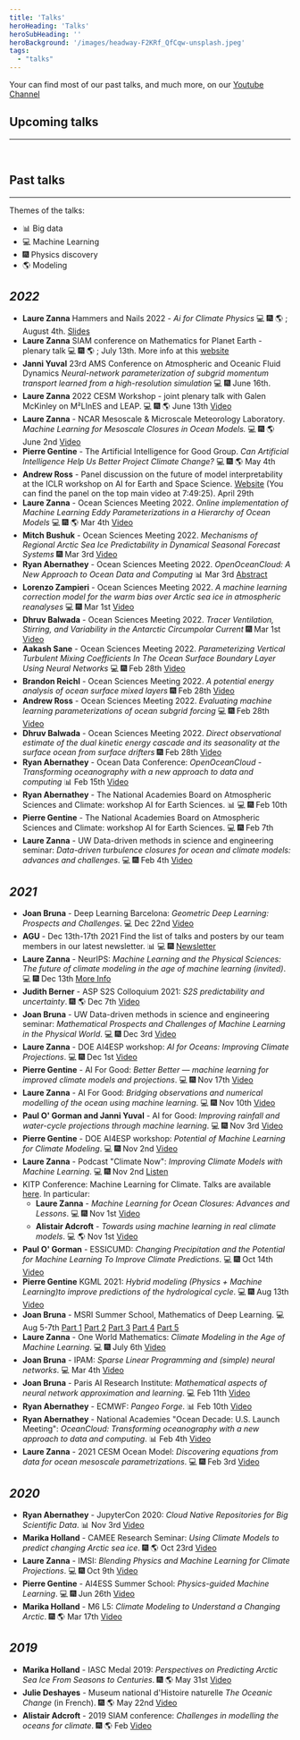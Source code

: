 ```yaml
---
title: 'Talks'
heroHeading: 'Talks'
heroSubHeading: ''
heroBackground: '/images/headway-F2KRf_QfCqw-unsplash.jpeg'
tags:
  - "talks"
---
```


Your can find most of our past talks, and much more, on our <a class="button button-inline" href="https://www.youtube.com/channel/UCUfOPtnJ3RlT7aOWODNvCmQ">Youtube Channel</a>

## Upcoming talks
---

<br>

## Past talks
---
Themes of the talks: 
* &#128202; Big data 
* &#128187; Machine Learning 
* &#127878; Physics discovery 
* &#127758; Modeling 

## *2022* 
* **Laure Zanna** Hammers and Nails 2022 - *Ai for Climate Physics* &#128187; &#127878; &#127758; ; August 4th. [Slides](https://www.dropbox.com/s/31n3h2wjm7kcrkz/hammers_nails_plenary_2022.pdf?dl=0)
* **Laure Zanna** SIAM conference on Mathematics for Planet Earth - plenary talk &#128187; &#127878; &#127758; ; July 13th. More info at this [website](https://www.siam.org/conferences/cm/conference/mpe22?_ga=2.193046573.1207615065.1657569935-11076920.1657569935)    
* **Janni Yuval** 23rd AMS Conference on Atmospheric and Oceanic Fluid Dynamics *Neural-network parameterization of subgrid momentum transport learned from a high-resolution simulation* &#128187; &#127878; June 16th.
* **Laure Zanna** 2022 CESM Workshop - joint plenary talk with Galen McKinley on M²LInES and LEAP. &#128187; &#127878; &#127758; June 13th  <a class="button button-inline" href="https://youtu.be/q_gGIL-Kvgs?list=PLfdKzSc-V-WAYHR8sPfddkCbnwnfuBb1A&t=11550">Video</a>
* **Laure Zanna** - NCAR Mesoscale & Microscale Meteorology Laboratory. *Machine Learning for Mesoscale Closures in Ocean Models.* &#128187; &#127878; &#127758; June 2nd <a class="button button-inline" href="https://www.youtube.com/watch?v=qRSXSkjvFcE">Video</a>
* **Pierre Gentine** - The Artificial Intelligence for Good Group. *Can Artificial Intelligence Help Us Better Project Climate Change?* &#128187; &#127878; &#127758; May 4th
* **Andrew Ross** - Panel discussion on the future of model interpretability at the ICLR workshop on AI for Earth and Space Science. [Website](https://iclr.cc/virtual/2022/workshop/4550) (You can find the panel on the top main video at 7:49:25). April 29th
* **Laure Zanna** - Ocean Sciences Meeting 2022. *Online implementation of Machine Learning Eddy Parameterizations in a Hierarchy of Ocean Models*  &#128187; &#127878; &#127758; Mar 4th <a class="button button-inline" href="https://youtu.be/ydiCxUliaG0">Video</a>
 * **Mitch Bushuk** - Ocean Sciences Meeting 2022. *Mechanisms of Regional Arctic Sea Ice Predictability in Dynamical Seasonal Forecast Systems* &#127878; Mar 3rd <a class="button button-inline" href="https://youtu.be/M3ypY9vPRpQ">Video</a>
* **Ryan Abernathey** -  Ocean Sciences Meeting 2022. *OpenOceanCloud: A New Approach to Ocean Data and Computing* &#128202; Mar 3rd <a class="button button-inline" href="https://osm2022.secure-platform.com/a/gallery/rounds/3/details/7164">Abstract</a>
* **Lorenzo Zampieri** - Ocean Sciences Meeting 2022. *A machine learning correction model for the warm bias over Arctic sea ice in atmospheric reanalyses* &#128187; &#127878; Mar 1st <a class="button button-inline" href="https://youtu.be/3SYWCtuzrKk">Video</a>
* **Dhruv Balwada** - Ocean Sciences Meeting 2022. *Tracer Ventilation, Stirring, and Variability in the Antarctic Circumpolar Current* &#127878; Mar 1st <a class="button button-inline" href="https://youtu.be/gTOzmE7_-mU">Video</a>
*  **Aakash Sane** - Ocean Sciences Meeting 2022. *Parameterizing Vertical Turbulent Mixing Coefficients In The Ocean Surface Boundary Layer Using Neural Networks* &#128187; &#127878; Feb 28th <a class="button button-inline" href="https://youtu.be/_mEUDl9OCSo">Video</a>
*  **Brandon Reichl** - Ocean Sciences Meeting 2022. *A potential energy analysis of ocean surface mixed layers* &#127878; Feb 28th <a class="button button-inline" href="https://youtu.be/pCdiWFwICr0">Video</a>
*  **Andrew Ross** - Ocean Sciences Meeting 2022. *Evaluating machine learning parameterizations of ocean subgrid forcing* &#128187; &#127878; Feb 28th <a class="button button-inline" href="https://youtu.be/fIIAqrFOUSM">Video</a>
*  **Dhruv Balwada** - Ocean Sciences Meeting 2022. *Direct observational estimate of the dual kinetic energy cascade and its seasonality at the surface ocean from surface drifters* &#127878; Feb 28th <a class="button button-inline" href="https://youtu.be/OKZl9IjWSHA">Video</a>
* **Ryan Abernathey** - Ocean Data Conference: *OpenOceanCloud - Transforming oceanography with a new approach to data and computing* &#128202; Feb 15th <a class="button button-inline" href="https://vimeo.com/670782104">Video</a> 
* **Ryan Abernathey** - The National Academies Board on Atmospheric Sciences and Climate: workshop AI for Earth Sciences. &#128202; &#128187; &#127878; Feb 10th
* **Pierre Gentine** - The National Academies Board on Atmospheric Sciences and Climate: workshop AI for Earth Sciences. &#128187; &#127878; Feb 7th
* **Laure Zanna** - UW Data-driven methods in science and engineering seminar: *Data-driven turbulence closures for ocean and climate models: advances and challenges*. &#128187; &#127878; Feb 4th <a class="button button-inline" href="https://www.youtube.com/watch?v=JB7LpUJlxc0&feature=youtu.be">Video</a> 

## *2021* 
* **Joan Bruna** - Deep Learning Barcelona: *Geometric Deep Learning: Prospects and Challenges*. &#128187; Dec 22nd <a class="button button-inline" href="https://www.youtube.com/watch?v=LJHzEM8_6k8">Video</a> 
 * **AGU** - Dec 13th-17th 2021 
  Find the list of talks and posters by our team members in our latest newsletter. &#128202; &#128187; &#127878; <a class="button button-inline" href="https://mailchi.mp/29ddfae980e7/m2lines-december-newsletter">Newsletter</a>
* **Laure Zanna** - NeurIPS: *Machine Learning and the Physical Sciences: The future of climate modeling in the age of machine learning (invited)*. &#128187; &#127878; Dec 13th <a class="button button-inline" href="https://ml4physicalsciences.github.io/2021/">More Info</a>
* **Judith Berner** - ASP S2S Colloquium 2021: *S2S predictability and uncertainty*. &#127878; &#127758; Dec 7th <a class="button button-inline" href="https://www.youtube.com/watch?v=Yp5ueV3yOM8">Video</a>
* **Joan Bruna** - UW Data-driven methods in science and engineering seminar: *Mathematical Prospects and Challenges of Machine Learning in the Physical World*. &#128187; &#127878; Dec 3rd <a class="button button-inline" href="https://www.youtube.com/watch?v=_sNEYmS0BdI">Video</a>
* **Laure Zanna** - DOE AI4ESP workshop: *AI for Oceans: Improving Climate Projections*. &#128187; &#127878; Dec 1st <a class="button button-inline" href="https://www.youtube.com/watch?v=c82K9vQrV1Q">Video</a>
* **Pierre Gentine** - AI For Good: *Better Better — machine learning for improved climate models and projections*. &#128187; &#127878; Nov 17th <a class="button button-inline" href="https://www.youtube.com/watch?v=SYC7ZVLxomI">Video</a>
* **Laure Zanna** - AI For Good: *Bridging observations and numerical modelling of the ocean using machine learning*. &#128187; &#127878; Nov 10th <a class="button button-inline" href="https://www.youtube.com/watch?v=BLF4w-4JUe4">Video</a>
* **Paul O' Gorman and Janni Yuval** - AI for Good: *Improving rainfall and water-cycle projections through machine learning*. &#128187; &#127878; Nov 3rd <a class="button button-inline" href="https://www.youtube.com/watch?v=ehHywbGSaBk">Video</a>
* **Pierre Gentine** - DOE AI4ESP workshop: *Potential of Machine Learning for Climate Modeling*. &#128187; &#127878; Nov 2nd <a class="button button-inline" href="https://youtu.be/YLWD1tqE4FA?t=1042">Video</a>
* **Laure Zanna** - Podcast "Climate Now": *Improving Climate Models with Machine Learning*. &#128187; &#127878; Nov 2nd <a class="button button-inline" href="https://podcasts.apple.com/us/podcast/climate-now/id1565404483">Listen </a>
* KITP Conference: Machine Learning for Climate. Talks are available [here](https://online.kitp.ucsb.edu/online/climate-c21/). In particular: 
    * **Laure Zanna** -	*Machine Learning for Ocean Closures: Advances and Lessons*. &#128187; &#127878; Nov 1st <a class="button button-inline" href="https://online.kitp.ucsb.edu/online/climate-c21/zanna/">Video</a>
    * **Alistair Adcroft** - *Towards using machine learning in real climate models*. &#128187; &#127758; Nov 1st <a class="button button-inline" href="https://online.kitp.ucsb.edu/online/climate-c21/adcroft/">Video</a>
 * **Paul O' Gorman** - ESSICUMD: *Changing Precipitation and the Potential for Machine Learning To Improve Climate Predictions*. &#128187; &#127878; Oct 14th <a class="button button-inline" href="https://www.youtube.com/watch?v=4evNO_WM5Ko">Video</a>
 * **Pierre Gentine** KGML 2021: *Hybrid modeling (Physics + Machine Learning)to improve predictions of the hydrological cycle*. &#128187; &#127878; Aug 13th <a class="button button-inline" href="https://www.youtube.com/watch?v=1wIH_NKU3JE">Video</a>
 *  **Joan Bruna** - MSRI Summer School, Mathematics of Deep Learning. &#128187; Aug 5-7th <a class="button button-inline" href="https://www.youtube.com/watch?v=ImQ0YHryxfg">Part 1</a> <a class="button button-inline" href="https://www.youtube.com/watch?v=8P6FLdNh7xo&list=PLTPQEx-31JXhguCush5J7OGnEORofoCW9&index=20">Part 2</a> <a class="button button-inline" href="https://www.youtube.com/watch?v=iJGq-vcETUQ&list=PLTPQEx-31JXhguCush5J7OGnEORofoCW9&index=21">Part 3</a> <a class="button button-inline" href="https://www.youtube.com/watch?v=7TXaQz6jSuM&list=PLTPQEx-31JXhguCush5J7OGnEORofoCW9&index=24">Part 4</a> <a class="button button-inline" href="https://www.youtube.com/watch?v=00c168rl-TA&list=PLTPQEx-31JXhguCush5J7OGnEORofoCW9&index=25">Part 5</a>
* **Laure Zanna** - One World Mathematics: *Climate Modeling in the Age of Machine Learning*. &#128187; &#127878; July 6th <a class="button button-inline" href="https://www.youtube.com/watch?v=bH_A1nvwiDI">Video</a>
* **Joan Bruna** - IPAM: *Sparse Linear Programming and (simple) neural networks*. &#128187; Mar 4th <a class="button button-inline" href="https://www.youtube.com/watch?v=zF2boWRsvMU">Video</a>
* **Joan Bruna** - Paris AI Research Institute: *Mathematical aspects of neural network approximation and learning*. &#128187; Feb 11th <a class="button button-inline" href="https://www.youtube.com/watch?v=CjtXrWJj16c">Video</a>
* **Ryan Abernathey** - ECMWF: *Pangeo Forge*. &#128202; Feb 10th <a class="button button-inline" href="https://vimeo.com/510830389">Video</a> 
* **Ryan Abernathey** - National Academies "Ocean Decade: U.S. Launch Meeting": *OceanCloud: Transforming oceanography with a new approach to data and computing*. &#128202; Feb 4th <a class="button button-inline" href="https://vimeo.com/508434363">Video</a>
* **Laure Zanna** - 2021 CESM Ocean Model: *Discovering equations from data for ocean mesoscale parametrizations*. &#128187; &#127878; Feb 3rd <a class="button button-inline" href="https://youtu.be/9YQnW9ylacU?t=20685">Video</a>

## *2020*
 * **Ryan Abernathey** - JupyterCon 2020: *Cloud Native Repositories for Big Scientific Data*. &#128202; Nov 3rd <a class="button button-inline" href="https://www.youtube.com/watch?v=lg7-qi4dEZ8">Video</a>
 * **Marika Holland** - CAMEE Research Seminar: *Using Climate Models to predict changing Arctic sea ice*. &#127878; &#127758; Oct 23rd <a class="button button-inline" href="https://www.youtube.com/watch?v=RHAMrCs09W4">Video</a>
 * **Laure Zanna** - IMSI: *Blending Physics and Machine Learning for Climate Projections*. &#128187; &#127878; Oct 9th <a class="button button-inline" href="https://www.imsi.institute/videos/blending-physics-and-machine-learning-to-improve-climate-projections/">Video</a>
 * **Pierre Gentine** - AI4ESS Summer School: *Physics-guided Machine Learning*. &#128187; &#127878; Jun 26th <a class="button button-inline" href="https://www.youtube.com/watch?v=T60OmRD102s">Video</a>
 * **Marika Holland** - M6 L5: *Climate Modeling to Understand a Changing Arctic*. &#127878; &#127758; Mar 17th <a class="button button-inline" href="https://www.youtube.com/watch?v=C1H7MkDTZ7g">Video</a>
   
## *2019* 
 * **Marika Holland** - IASC Medal 2019: *Perspectives on Predicting Arctic Sea Ice From Seasons to Centuries*. &#127878; &#127758; May 31st <a class="button button-inline" href="https://www.youtube.com/watch?v=c-HtcOtgySU&t=48s">Video</a>
 * **Julie Deshayes** - Museum national d'Histoire naturelle *The Oceanic Change* (in French). &#127878; &#127758; May 22nd <a class="button button-inline" href="https://www.youtube.com/watch?v=Jl_KeM34gfI">Video</a>
 * **Alistair Adcroft** - 2019 SIAM conference: *Challenges in modelling the oceans for climate*. &#127878; &#127758; Feb <a class="button button-inline" href="https://www.pathlms.com/siam/courses/10878/sections/14374/video_presentations/127453">Video</a> 
 
